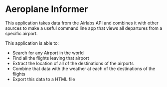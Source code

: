 # Aeroplane Informer

This application takes data from the Airlabs API and combines it with other sources to make a useful command line app that views all departures from a specific airport.

This application is able to:

- Search for any Airport in the world
- Find all the flights leaving that airport
- Extract the location of all of the destinations of the airports
- Combine that data with the weather at each of the destinations of the flights
- Export this data to a HTML file